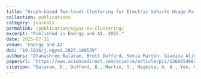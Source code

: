 ```yaml
---
title: "Graph-based Two-level Clustering for Electric Vehicle Usage Patterns"
collection: publications
category: journals
permalink: /publication/egyai-ev-clustering/
excerpt: "Published in Energy and AI, 2025."
date: 2025-07-31
venue: 'Energy and AI'
doi: "10.1016/j.egyai.2025.100539"
authors: "Dhanashree Balaram, Brett Dufford, Sonia Martin, Gianina Alina Negoita, Matthew Yen, William A. Paxton"
paperurl: "https://www.sciencedirect.com/science/article/pii/S2666546825000710"
citation: "Balaram, D., Dufford, B., Martin, S., Negoita, G. A., Yen, M., & Paxton, W. A. (2025). Graph-based two-level clustering for electric vehicle usage patterns. Energy and AI, 100539. doi: 10.1016/j.egyai.2025.100539."
---
```

